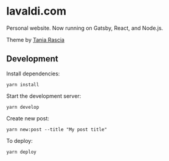 # lavaldi.com

Personal website. Now running on Gatsby, React, and Node.js.

Theme by [Tania Rascia](https://github.com/taniarascia/taniarascia.com)

## Development

Install dependencies:

```
yarn install
```

Start the development server:

```
yarn develop
```

Create new post:

```
yarn new:post --title "My post title"
```

To deploy:

```
yarn deploy
```
